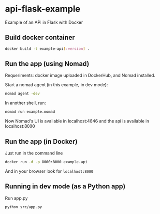 # api-flask-example

Example of an API in Flask with Docker

## Build docker container

```bash
docker build -t example-api[:version] .
```

## Run the app (using Nomad)

Requeriments: docker image uploaded in DockerHub, and Nomad installed.

Start a nomad agent (in this example, in dev mode):

```bash
nomad agent -dev
```

In another shell, run:

```bash
nomad run example.nomad
```

Now Nomad's UI is available in localhost:4646 and the api is available in localhost:8000

## Run the app (in Docker)

Just run in the command line

```bash
docker run -d -p 8000:8000 example-api
```

And in your browser look for `localhost:8000`

## Running in dev mode (as a Python app)

Run app.py

```bash
python src/app.py
```
